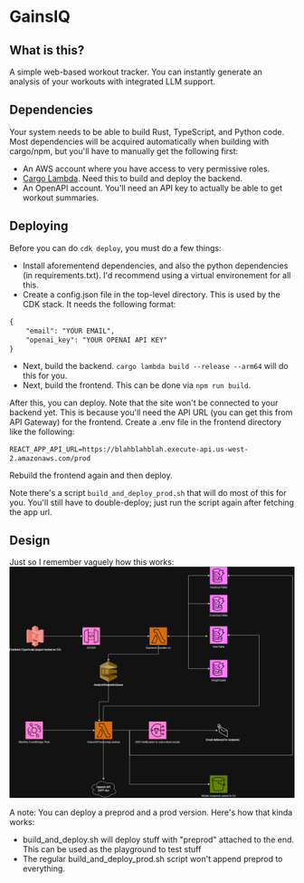 # GainsIQ

## What is this?
A simple web-based workout tracker. You can instantly generate an analysis of your workouts with integrated LLM support.

## Dependencies 
Your system needs to be able to build Rust, TypeScript, and Python code. Most dependencies will be acquired automatically when building with cargo/npm, but you'll have to manually get the following first:
- An AWS account where you have access to very permissive roles.
- [Cargo Lambda](https://www.cargo-lambda.info/). Need this to build and deploy the backend.
- An OpenAPI account. You'll need an API key to actually be able to get workout summaries.  

## Deploying 
Before you can do `cdk deploy`, you must do a few things:
 - Install aforementend dependencies, and also the python dependencies (in requirements.txt). I'd recommend using a virtual environement for all this.
 - Create a config.json file in the top-level directory. This is used by the CDK stack. It needs the following format: 
```
{
    "email": "YOUR EMAIL",
    "openai_key": "YOUR OPENAI API KEY"
}
```
- Next, build the backend. `cargo lambda build --release --arm64` will do this for you.
- Next, build the frontend. This can be done via `npm run build`. 

After this, you can deploy. Note that the site won't be connected to your backend yet. This is because you'll need the API URL (you can get this from API Gateway) for the frontend. Create a .env file in the frontend directory like the following:
```
REACT_APP_API_URL=https://blahblahblah.execute-api.us-west-2.amazonaws.com/prod
```
Rebuild the frontend again and then deploy.

Note there's a script `build_and_deploy_prod.sh` that will do most of this for you. You'll still have to double-deploy; 
just run the script again after fetching the app url.

## Design
Just so I remember vaguely how this works:
![](doc/GainsIQ.png)

A note: You can deploy a preprod and a prod version. Here's how that kinda works:
- build_and_deploy.sh will deploy stuff with "preprod" attached to the end. This can be used as the playground to test stuff
- The regular build_and_deploy_prod.sh script won't append preprod to everything. 
